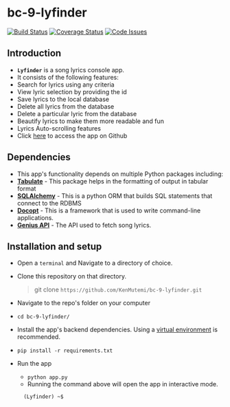 # bc-9-lyfinder

[![Build Status](https://travis-ci.org/andela-lkabui/checkpoint4.svg?branch=develop)](https://travis-ci.org/andela-lkabui/checkpoint4)
[![Coverage Status](https://coveralls.io/repos/github/andela-lkabui/checkpoint4/badge.svg?branch=develop)](https://coveralls.io/github/andela-lkabui/checkpoint4?branch=develop)
[![Code Issues](https://www.quantifiedcode.com/api/v1/project/54a4decaa92b4d2483d7a1c3c42f79c0/badge.svg)](https://www.quantifiedcode.com/app/project/54a4decaa92b4d2483d7a1c3c42f79c0)

## Introduction
*  **`Lyfinder`** is a song lyrics console app.
*  It consists of the following features:
  *  Search for lyrics using any criteria
  *  View lyric selection by providing the id
  *  Save lyrics to the local database
  *  Delete all lyrics from the database
  *  Delete a particular lyric from the database
  *  Beautify lyrics to make them more readable and fun
  *  Lyrics Auto-scrolling features
*  Click [here](https://github.com/KenMutemi/bc-9-lyfinder) to access the app on Github

## Dependencies

*  This app's functionality depends on multiple Python packages including:
  *  **[Tabulate](https://pypi.python.org/pypi/tabulate)** - This package helps in the formatting of output in tabular format
  *  **[SQLAlchemy](http://www.sqlalchemy.org/)** - This is a python ORM that builds SQL statements that connect to the RDBMS
  *  **[Docopt](http://docopt.org/)** - This is a framework that is used to write command-line applications.
  *  **[Genius API](https://docs.genius.com/)** - The API used to fetch song lyrics.

## Installation and setup
*  Open a `terminal` and Navigate to a directory of choice.
*  Clone this repository on that directory.

    >git clone `https://github.com/KenMutemi/bc-9-lyfinder.git`

*  Navigate to the repo's folder on your computer
  *  `cd bc-9-lyfinder/`
*  Install the app's backend dependencies. Using a [virtual environment](http://virtualenv.readthedocs.org/en/latest/installation.html) is recommended.
  *  `pip install -r requirements.txt`
* Run the app
  *  `python app.py`
  *  Running the command above will open the app in interactive mode.

  ```
    (Lyfinder) ~$
  ```

